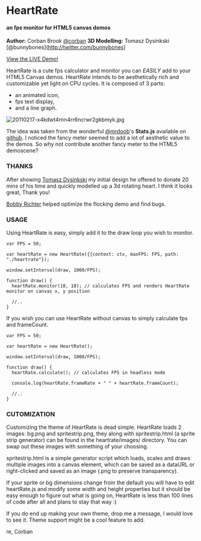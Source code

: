 HeartRate 
=========

#### an fps monitor for HTML5 canvas demos ####


**Author:** Corban Brook [@corban](http://twitter.com/corban)
**3D Modelling:** Tomasz Dysinkski [@bunnybones](http://twitter.com/bunnybones]

[View the LIVE Demo!](http://weare.buildingsky.net/heartrate/example/flocking.html)

HeartRate is a cute fps calculator and monitor you can *EASILY* add to your
HTML5 Canvas demos. HeartRate intends to be aesthetically rich and customizable
yet light on CPU cycles. It is composed of 3 parts: 

* an animated icon, 
* fps text display, 
* and a line graph.

![20110217-x4kdwt4rnn4rr6ncrwr2gkbmyk.jpg](https://img.skitch.com/20110217-x4kdwt4rnn4rr6ncrwr2gkbmyk.jpg)

The idea was taken from the wonderful [@mrdoob](http://twitter.com/mrdoob)'s
**Stats.js** available on [github](https://github.com/mrdoob/stats.js). I noticed
the fancy meter seemed to add a lot of aesthetic value to the demos. So why not
contribute another fancy meter to the HTML5 demoscene?

### THANKS ###

After showing [Tomasz Dysinkski](http://twitter.com/bunnybones)  my initial design he offered to donate 20 mins
of his time and quickly modelled up a 3d rotating heart. I think it looks
great, Thank you!

[Bobby Richter](http://twitter.com/secretrobotron) helped optimize the flocking demo and find bugs.


### USAGE ###

Using HeartRate is easy, simply add it to the draw loop you wish to monitor.

    var FPS = 50;

    var heartRate = new HeartRate({{context: ctx, maxFPS: FPS, path: "./heartrate"}); 

    window.setInterval(draw, 1000/FPS);
    
    function draw() {
      heartRate.monitor(10, 10); // calculates FPS and renders HeartRate monitor on canvas x, y position

      //..
    }

If you wish you can use HeartRate without canvas to simply calculate fps and frameCount.

    var FPS = 50;

    var heartRate = new HeartRate(); 

    window.setInterval(draw, 1000/FPS);
    
    function draw() {
      heartRate.calculate(); // calculates FPS in headless mode
      
      console.log(heartRate.frameRate + " " + heartRate.frameCount);

      //..
    }


### CUTOMIZATION ###

Customizing the theme of HeartRate is dead simple. HeartRate loads 2 images:
bg.png and spritestrip.png, they along with spritestrip.html (a sprite strip
generator) can be found in the heartrate/images/ directory. You can swap out
these images with something of your choosing.

spritestrip.html is a simple generator script which loads, scales and draws 
multiple images into a canvas element, which can be saved as a dataURL or 
right-clicked and saved as an image (.png to preserve transparency).

If your sprite or bg dimensions change from the default you will have to edit
heartRate.js and modify some width and height properties but it should be easy
enough to figure out what is going on, HeartRate is less than 100 lines of code
after all and plans to stay that way :)

If you do end up making your own theme, drop me a message, I would love to see it.
Theme support might be a cool feature to add.

re,
Corban

